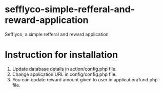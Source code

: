 # sefflyco-simple-refferal-and-reward-application
  Sefflyco, a simple refferal and reward application

# Instruction for installation
  1. Update database details in action/config.php file.
  2. Change application URL in config/config.php file.
  3. You can update reward amount given to user in application/fund.php file. 